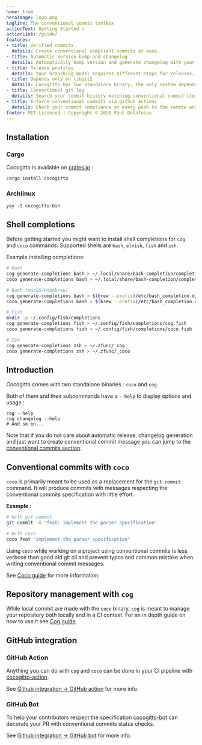 ```yaml
---
home: true
heroImage: logo.png
tagline: The conventional commit toolbox 
actionText: Getting Started →
actionLink: /guide/
features:
- title: Verified commits️
  details: Create conventional compliant commits at ease.
- title: Automatic Version bump and changelog
  details: Automatically bump version and generate changelog with your own custom steps and workflows.
- title: Release profiles
  details: Your branching model requires different steps for releases, prerelease, hotfix ? We got you covered !
- title: Depends only on libgit2
  details: Cocogitto has two standalone binary, the only system dependency is libgit2.
- title: Conventional git log
  details: Search your commit history matching conventional commit items such as scope and commit type.
- title: Enforce conventional commits via github actions
  details: Check your commit compliance on every push to the remote and create release from your CI pipeline or using our Github bot.
footer: MIT Licensed | Copyright © 2020 Paul Delafosse
---
```


## Installation

### Cargo

Cocogitto is available on [crates.io](https://crates.io/crates/cocogitto) :

```shell script
cargo install cocogitto
```

### Archlinux

```shell script
yay -S cocogitto-bin
```

## Shell completions

Before getting started you might want to install shell completions for `cog` and `coco` commands.
Supported shells are `bash`, `elvish`, `fish` and `zsh`.

Example installing completions:

```sh
# Bash
cog generate-completions bash > ~/.local/share/bash-completion/completions/cog
coco generate-completions bash > ~/.local/share/bash-completion/completions/coco

# Bash (macOS/Homebrew)
cog generate-completions bash > $(brew --prefix)/etc/bash_completion.d/cog.bash-completion
coco generate-completions bash > $(brew --prefix)/etc/bash_completion.d/coco.bash-completion

# Fish
mkdir -p ~/.config/fish/completions
cog generate-completions fish > ~/.config/fish/completions/cog.fish
coco generate-completions fish > ~/.config/fish/completions/coco.fish

# Zsh
cog generate-completions zsh > ~/.zfunc/_cog
coco generate-completions zsh > ~/.zfunc/_coco
```

## Introduction

Cocogitto comes with two standalone binaries : `coco` and `cog`.

Both of them and their subcommands have a `--help`  to display options and usage :

```shell
cog --help
cog changelog --help
# And so on...
```

Note that if you do not care about automatic release, changelog generation and just want
to create conventional commit message you can jump to the [conventional commits section](./coco_guide).

## Conventional commits  with `coco`

`coco` is primarily meant to be used as a replacement for the `git commit` command.
It will produce commits with messages respecting the conventional commits specification with
little effort.

**Example :**

```sh
# With git commit
git commit -m "feat: implement the parser specification"

# With coco
coco feat "implement the parser specification"
```

Using `coco` while working on a project using conventional commits is less verbose than good old git cli and prevent
typos and common mistake when writing conventional commit messages.

See [Coco guide](./coco_guide) for more information.


## Repository management with `cog`

While local commit are made with the `coco` binary, `cog` is meant to manage your repository both locally and in a
CI context. For an in depth guide on how to use it see [Cog guide](./cog_guide).

## GitHub integration

### GitHub Action

Anything you can do with `cog` and `coco` can be done in your CI pipeline with [cocogitto-action](https://github.com/cocogitto/cocogitto-action). 

See [Github integration -> GitHub action](./ci_cd/#github-action) for more info.

### GitHub Bot

To help your contributors respect the specification [cocogitto-bot](https://github.com/apps/cocogitto-bot)
can decorate your PR with conventional commits status checks.

See [Github integration -> GitHub bot](./ci_cd/#github-action) for more info.







